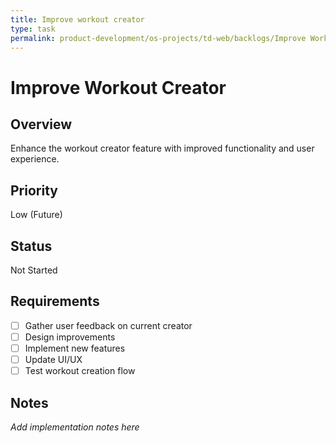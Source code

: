 ```yaml
---
title: Improve workout creator
type: task
permalink: product-development/os-projects/td-web/backlogs/Improve Workout Creator
---
```


# Improve Workout Creator

## Overview
Enhance the workout creator feature with improved functionality and user experience.

## Priority
Low (Future)

## Status
Not Started

## Requirements
- [ ] Gather user feedback on current creator
- [ ] Design improvements
- [ ] Implement new features
- [ ] Update UI/UX
- [ ] Test workout creation flow

## Notes
_Add implementation notes here_